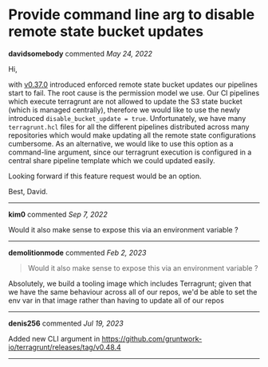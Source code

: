 # Provide command line arg to disable remote state bucket updates

**davidsomebody** commented *May 24, 2022*

Hi,

with [v0.37.0](https://github.com/gruntwork-io/terragrunt/releases/tag/v0.37.0) introduced enforced remote state bucket updates our pipelines start to fail. The root cause is the permission model we use. Our CI pipelines which execute terragrunt are not allowed to update the S3 state bucket (which is managed centrally), therefore we would like to use the newly introduced `disable_bucket_update = true`. Unfortunately, we have many `terragrunt.hcl` files for all the different pipelines distributed across many repositories which would make updating all the remote state configurations cumbersome.
As an alternative, we would like to use this option as a command-line argument, since our terragrunt execution is configured in a central share pipeline template which we could updated easily.

Looking forward if this feature request would be an option.

Best,
David.
<br />
***


**kim0** commented *Sep 7, 2022*

Would it also make sense to expose this via an environment variable ?
***

**demolitionmode** commented *Feb 2, 2023*

> Would it also make sense to expose this via an environment variable ?

Absolutely, we build a tooling image which includes Terragrunt; given that we have the same behaviour across all of our repos, we'd be able to set the env var in that image rather than having to update all of our repos
***

**denis256** commented *Jul 19, 2023*

Added new CLI argument in https://github.com/gruntwork-io/terragrunt/releases/tag/v0.48.4
***

